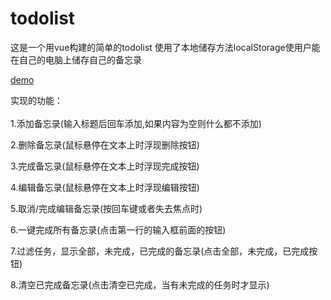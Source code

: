 # todolist
这是一个用vue构建的简单的todolist
使用了本地储存方法localStorage使用户能在自己的电脑上储存自己的备忘录

[demo]( https://websixsix.github.io/todolist/dist/)

实现的功能：</br>
</br>
1.添加备忘录(输入标题后回车添加,如果内容为空则什么都不添加)

2.删除备忘录(鼠标悬停在文本上时浮现删除按钮)

3.完成备忘录(鼠标悬停在文本上时浮现完成按钮)

4.编辑备忘录(鼠标悬停在文本上时浮现编辑按钮)

5.取消/完成编辑备忘录(按回车键或者失去焦点时)

6.一键完成所有备忘录(点击第一行的输入框前面的按钮)

7.过滤任务，显示全部，未完成，已完成的备忘录(点击全部，未完成，已完成按钮)

8.清空已完成备忘录(点击清空已完成，当有未完成的任务时才显示)
